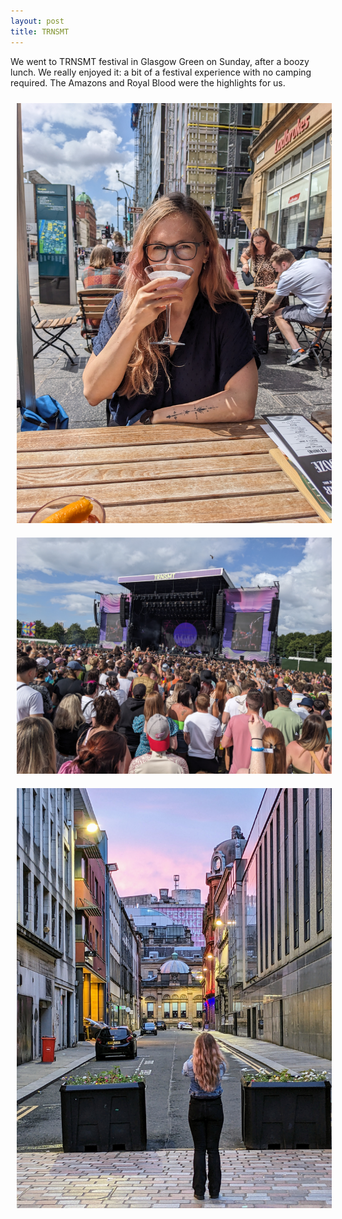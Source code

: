 ```yaml
---
layout: post
title: TRNSMT
---
```


We went to TRNSMT festival in Glasgow Green on Sunday, after a boozy lunch.
We really enjoyed it: a bit of a festival experience with no camping required.
The Amazons and Royal Blood were the highlights for us.

<img src="/assets/images/kasia-cocktail.jpg" style="margin: 10px"/>
<img src="/assets/images/the-kooks-trnsmt.jpg" style="margin: 10px"/>
<img src="/assets/images/people-make-glasgow.jpg" style="margin: 10px"/>